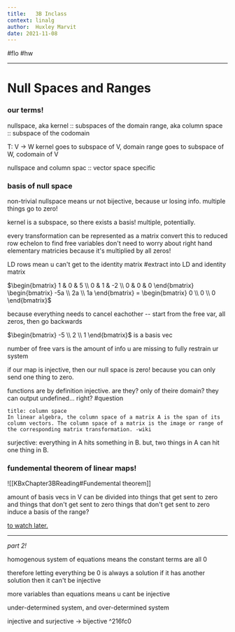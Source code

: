 ```yaml
---
title:   3B Inclass
context: linalg
author:  Huxley Marvit
date: 2021-11-08
---
```


#flo  #hw 

***

# Null Spaces and Ranges

### our terms!
nullspace, aka kernel :: subspaces of the domain
range, aka column space :: subspace of the codomain

T: V -> W
kernel goes to subspace of V, domain
range goes to subspace of W, codomain of V

nullspace and column spac :: vector space specific

### basis of null space 
non-trivial nullspace means ur not bijective, because ur losing info.
multiple things go to zero!

kernel is a subspace, so there exists a basis! multiple, potentially.

every transformation can be represented as a matrix
convert this to reduced row echelon to find free variables
don't need to worry about right hand elementary matricies because it's multiplied by all zeros!


LD rows mean u can't get to the identity matrix #extract into LD and identity matrix

$\begin{bmatrix} 
 1 & 0 & 5 \\
0 & 1 & -2 \\
 0 & 0 & 0   
 \end{bmatrix} 
 \begin{bmatrix} 
 -5a \\ 
 2a \\ 
 1a  
 \end{bmatrix} = \begin{bmatrix} 
 0 \\ 
 0 \\ 
 0  
 \end{bmatrix}$

because everything needs to cancel eachother -- start from the free var, all zeros, then go backwards

$\begin{bmatrix} 
 -5 \\ 
 2 \\ 
 1
 \end{bmatrix}$ is a basis vec

number of free vars is the amount of info u are missing to fully restrain ur system

if our map is injective, then our null space is zero! because you can only send one thing to zero.

functions are by definition injective. are they? only of theire domain? they can output undefined... right? #question

```ad-def
title: column space
In linear algebra, the column space of a matrix A is the span of its column vectors. The column space of a matrix is the image or range of the corresponding matrix transformation. -wiki
```



surjective: everything in A hits something in B. but, two things in A can hit one thing in B.

### fundemental theorem of linear maps!
![[KBxChapter3BReading#Fundemental theorem]]

amount of basis vecs in V 
can be divided into things that get sent to zero and things that don't get sent to zero
things that don't get sent to zero induce a basis of the range?

[to watch later.](https://www.youtube.com/watch?v=GWgj5rKBHOk)

*** 
*part 2!*

homogenous system of equations means the constant terms are all 0

therefore letting everything be 0 is always a solution
if it has another solution then it can't be injective

more variables than equations means u cant be injective

under-determined system, and over-determined system

injective and surjective -> bijective ^216fc0



















